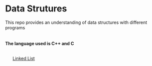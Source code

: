 # Data Strutures
 This repo provides an understanding  of data structures  with different  programs   
 <br><br>
 <b>The language used is C++ and  C</b>
<br><br>
<ol><a href="https://github.com/iamketan56/Data-Structures/tree/main/Linked%20List">Linked List</a><br></ol>
